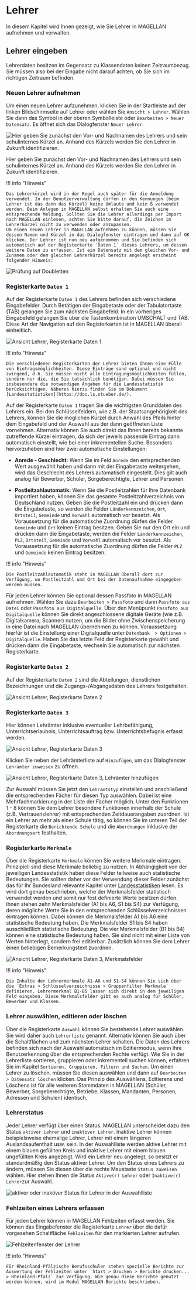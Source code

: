 # Lehrer

In diesem Kapitel wird Ihnen gezeigt, wie Sie Lehrer in MAGELLAN aufnehmen und verwalten.

## Lehrer eingeben

Lehrerdaten besitzen im Gegensatz zu Klassendaten keinen Zeitraumbezug. Sie müssen also bei der Eingabe nicht darauf achten, ob Sie sich im richtigen Zeitraum befinden.

### Neuen Lehrer aufnehmen

Um einen neuen Lehrer aufzunehmen, klicken Sie in der Startleiste auf der linken Bildschirmseite auf Lehrer oder wählen Sie `Ansicht > Lehrer`. Wählen Sie dann das Symbol in der oberen Symbolleiste oder `Bearbeiten > Neuer Datensatz`. Es öffnet sich das Dialogfenster `Neuer Lehrer`.
 

![Hier geben Sie zunächst den Vor- und Nachnamen des Lehrers und sein schulinternes Kürzel an. Anhand des Kürzels werden Sie den Lehrer in Zukunft identifizieren.](/assets/images/lehrer.klassen_01neu.png)

Hier geben Sie zunächst den Vor- und Nachnamen des Lehrers und sein schulinternes Kürzel an. Anhand des Kürzels werden Sie den Lehrer in Zukunft identifizieren.

!!! info "Hinweis"

	Das Lehrerkürzel wird in der Regel auch später für die Anmeldung verwendet. In der Benutzerverwaltung dürfen in den Kennungen (beim Lehrer ist das dann das Kürzel) keine Umlaute und kein ß verwendet werden. Beim Anlegen in MAGELLAN selbst erhalten Sie auch eine entsprechende Meldung. Sollten Sie die Lehrer allerdings per Import nach MAGELLAN einlesen, achten Sie bitte darauf, die Zeichen im Lehrerkürzel nicht zu verwenden oder anzupassen. 
    Um einen neuen Lehrer in MAGELLAN aufnehmen zu können, müssen Sie dessen Namen und Kürzel in das Dialogfenster eintragen und dann auf OK klicken. Der Lehrer ist nun neu aufgenommen und Sie befinden sich automatisch auf der Registerkarte `Daten 1` dieses Lehrers, um dessen weitere Daten zu erfassen. Ist ein Datensatz mit dem gleichen Vor- und Zunamen oder dem gleichen Lehrerkürzel bereits angelegt erscheint folgender Hinweis:
 
![Prüfung auf Doubletten](/assets/images/lehrer.klassen_02doublettenpruefung.png)


### Registerkarte `Daten 1`

Auf der Registerkarte `Daten 1` des Lehrers befinden sich verschiedene Eingabefelder. Durch Betätigen der Eingabetaste oder der Tabulatortaste (TAB) gelangen Sie zum nächsten Eingabefeld. In ein vorheriges Eingabefeld gelangen Sie über die Tastenkombination UMSCHALT und TAB. Diese Art der Navigation auf den Registerkarten ist in MAGELLAN überall einheitlich.
 
![Ansicht `Lehrer`, Registerkarte `Daten 1`](/assets/images/lehrer.klassen_03daten1.png)

!!! info "Hinweis"

	Die verschiedenen Registerkarten der Lehrer bieten Ihnen eine Fülle von Eintragsmöglichkeiten. Diese Einträge sind optional und nicht zwingend, d.h. Sie müssen nicht alle Eintragungsmöglichkeiten füllen, sondern nur die, die Sie tatsächlich benötigen. Dabei müssen Sie insbesondere die notwendigen Angaben für die Landesstatistik berücksichtigen. Näheres hierzu finden Sie im Dokument [Landesstatistiken](https://doc.ls.stueber.de/).

Auf der Registerkarte `Daten 1` tragen Sie die wichtigsten Grunddaten des Lehrers ein. Bei den Schlüsselfeldern, wie z.B. der Staatsangehörigkeit des Lehrers, können Sie die möglichen Kürzel durch Anwahl des Pfeils hinter dem Eingabefeld und der Auswahl aus der dann geöffneten Liste vornehmen. Alternativ können Sie auch direkt das Ihnen bereits bekannte zutreffende Kürzel eintragen, da sich der jeweils passende Eintrag dann automatisch einstellt, wie bei einer inkrementellen Suche. Besonders hervorzuheben sind hier zwei automatische Einstellungen:

* **Anrede - Geschlecht:** Wenn Sie im Feld `Anrede` den entsprechenden Wert ausgewählt haben und dann mit der Eingabetaste weitergehen, wird das Geschlecht des Lehrers automatisch eingestellt. Dies gilt auch analog für Bewerber, Schüler, Sorgeberechtigte, Lehrer und Personen.

* **Postleitzahlautomatik:** Wenn Sie die Postleitzahlen für Ihre Datenbank importiert haben, können Sie das gesamte Postleitzahlverzeichnis von Deutschland nutzen. Geben Sie die Postleitzahl ein und drücken dann die Eingabetaste, so werden die Felder `Länderkennzeichen`, `Ort`, `Ortsteil`, `Gemeinde` und `Vorwahl` automatisch vor besetzt. Als Voraussetzung für die automatische Zuordnung dürfen die Felder `Gemeinde` und `Ort` keinen Eintrag besitzen. Geben Sie nur den Ort ein und drücken dann die Eingabetaste, werden die Felder `Länderkennzeichen`, `PLZ`, `Ortsteil`, `Gemeinde` und `Vorwahl` automatisch vor besetzt. Als Voraussetzung für die automatische Zuordnung dürfen die Felder `PLZ` und `Gemeinde` keinen Eintrag besitzen. 

!!! info "Hinweis"

	Die Postleitzahlautomatik steht in MAGELLAN überall dort zur Verfügung, wo Postleitzahl und Ort bei der Datenaufnahme eingegeben werden müssen.

Für jeden Lehrer können Sie optional dessen Passfoto in MAGELLAN aufnehmen. Wählen Sie dazu `Bearbeiten > Passfoto` und dann `Passfoto aus Datei` oder `Passfoto aus Digitalquelle`.  Über den Menüpunkt `Passfoto aus Digitalquelle` können Sie direkt angeschlossene digitale Geräte (wie z.B. Digitalkamera, Scanner) nutzen, um die Bilder ohne Zwischenspeicherung in eine Datei nach MAGELLAN übernehmen zu können. Voraussetzung hierfür ist die Einstellung einer Digitalquelle unter `Datenbank  > Optionen > Digitalquelle`. Haben Sie das letzte Feld der Registerkarte gewählt und drücken dann die Eingabetaste, wechseln Sie automatisch zur nächsten Registerkarte.

### Registerkarte `Daten 2`

Auf der Registerkarte `Daten 2` sind die Abteilungen, dienstlichen Bezeichnungen und die Zugangs-/Abgangsdaten des Lehrers festgehalten.
 
![Ansicht `Lehrer`, Registerkarte `Daten 2`](/assets/images/lehrer.klassen_04daten2.png)


### Registerkarte `Daten 3`

Hier können Lehrämter inklusive eventueller Lehrbefähigung, Unterrichtserlaubnis, Unterrichtsauftrag bzw. Unterrichtsbefugnis erfasst werden.
 
![Ansicht `Lehrer`, Registerkarte `Daten 3`](/assets/images/lehrer.klassen_05daten3.png)


Klicken Sie neben der Lehrämterliste auf `Hinzufügen`, um das Dialogfenster `Lehrämter zuweisen` zu öffnen.
 
![Ansicht `Lehrer`, Registerkarte `Daten 3`, Lehrämter hinzufügen](/assets/images/lehrer.klassen_06lehraemter.png)

Zur Auswahl müssen Sie jetzt den `Lehramtstyp` einstellen und anschließend die entsprechenden Fächer für diesen Typ auswählen. Dabei ist eine Mehrfachmarkierung in der Liste der Fächer möglich. Unter den Funktionen 1 - 8 können Sie dem Lehrer besondere Funktionen innerhalb der Schule (z.B. Vertrauenslehrer) mit entsprechenden Zeitdauerangaben zuordnen. Ist ein Lehrer an mehr als einer Schule tätig, so können Sie im unteren Teil der Registerkarte die `Berichtende Schule` und die `Abordnungen` inklusive der `Abordnungsart` festhalten.

### Registerkarte `Merkmale`

Über die Registerkarte `Merkmale` können Sie weitere Merkmale eintragen. Prinzipiell sind diese Merkmale beliebig zu nutzen. In Abhängigkeit von der jeweiligen Landesstatistik haben diese Felder teilweise auch statistische Bedeutungen. Sie sollten daher vor der Verwendung dieser Felder zunächst das für Ihr Bundesland relevante Kapitel unter [Landesstatistiken](https://doc.ls.stueber.de/) lesen. Es wird dort genau beschrieben, welche der Merkmalsfelder statistisch verwendet werden und somit nur fest definierte Werte besitzen dürfen. Ihnen stehen zehn Merkmalsfelder (A1 bis A6, S1 bis S4) zur Verfügung, deren mögliche Werte Sie in den entsprechenden Schlüsselverzeichnissen eintragen können. Dabei können die Merkmalsfelder A1 bis A6 eine statistische Bedeutung haben. Die Merkmalsfelder S1 bis S4 haben ausschließlich statistische Bedeutung. Die vier Merkmalsfelder (B1 bis B4) können eine statistische Bedeutung haben. Sie sind nicht mit einer Liste von Werten hinterlegt, sondern frei editierbar. Zusätzlich können Sie dem Lehrer einen beliebigen Bemerkungstext zuordnen.
 
![Ansicht `Lehrer`, Registerkarte `Daten 3`, Merkmalsfelder](/assets/images/lehrer.klassen_05merkmal.png)


!!! info "Hinweis"

	Die Inhalte der Lehrermerkmale A1-A6 und S1-S4 können Sie sich über die `Extras > Schlüsselverzeichnisse > Gruppenfilter Merkmale` definieren. Lehrermerkmal B1-B5 lassen sich direkt in dem jeweiligen Feld eingeben. Diese Merkmalsfelder gibt es auch analog für Schüler, Bewerber und Klassen.

### Lehrer auswählen, editieren oder löschen

Über die Registerkarte `Auswahl` können Sie bestehende Lehrer auswählen. Sie wird daher auch `Lehrerliste` genannt. Alternativ können Sie auch über die Schaltflächen   und   zum nächsten Lehrer schalten. Die Daten des Lehrers befinden sich nach der Auswahl automatisch im Editiermodus, wenn Ihre Benutzerkennung über die entsprechenden Rechte verfügt. Wie Sie in der Lehrerliste sortieren, gruppieren oder inkrementell suchen können, erfahren Sie im Kapitel `Sortieren, Gruppieren, Filtern und Suchen`. Um einen Lehrer zu löschen, müssen Sie diesen auswählen und dann auf `Bearbeiten > Datensatz löschen` klicken. Das Prinzip des Auswählens, Editierens und Löschens ist für alle weiteren Stammdaten in MAGELLAN (Schüler, Bewerber, Sorgeberechtigte, Betriebe, Klassen, Mandanten, Personen, Adressen und Schulen) identisch.

### Lehrerstatus

Jeder Lehrer verfügt über einen Status. MAGELLAN unterscheidet dazu den Status `aktiver Lehrer` und `inaktiver Lehrer`. Inaktive Lehrer können beispielsweise ehemalige Lehrer, Lehrer mit einem längeren Auslandsaufenthalt usw. sein. In der Auswahlliste werden aktive Lehrer mit einem blauen gefüllten Kreis und inaktive Lehrer mit einem blauen ungefüllten Kreis angezeigt. Wird ein Lehrer neu angelegt, so besitzt er standardmäßig den Status aktiver Lehrer. Um den Status eines Lehrers zu ändern, müssen Sie diesen über die rechte Maustaste `Status zuweisen` wählen. Hier stehen Ihnen die Status `Aktive(r) Lehrer` oder `Inaktive(r) Lehrer`zur Auswahl.

![aktiver oder inaktiver Status für Lehrer in der Auswahlliste](/assets/images/lehrer.klassen_05lehrerliste.png)

### Fehlzeiten eines Lehrers erfassen

Für jeden Lehrer können in MAGELLAN Fehlzeiten erfasst werden. Sie können das Eingabefenster die Registerkarte `Lehrer` über die dafür vorgesehen Schaltfläche `Fehlzeiten` für den markierten Lehrer aufrufen.
 
![Fehlzeitenfenster der Lehrer](/assets/images/lehrer.klassen_07fehlzeiten.png)


!!! info "Hinweis"

	Für Rheinland-Pfälzische Berufsschulen stehen spezielle Berichte zur Auswertung der Fehlzeiten unter `Start > Drucken > Berichte drucken... > Rheinland-Pfalz` zur Verfügung. Wie genau diese Berichte genutzt werden können, wird im Modul MAGELLAN-Berichte beschrieben.
